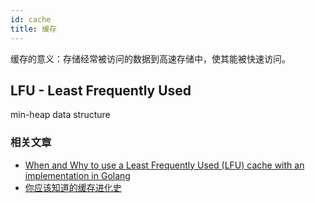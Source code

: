```yaml
---
id: cache
title: 缓存
---
```


缓存的意义：存储经常被访问的数据到高速存储中，使其能被快速访问。

## LFU - Least Frequently Used

min-heap data structure

### 相关文章

- [When and Why to use a Least Frequently Used (LFU) cache with an implementation in Golang](https://ieftimov.com/post/when-why-least-frequently-used-cache-implementation-golang/)
- [你应该知道的缓存进化史](https://juejin.im/post/5b7593496fb9a009b62904fa#heading-7)